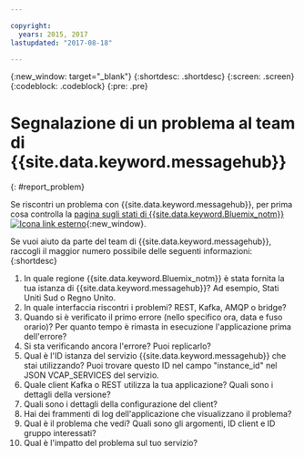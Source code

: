 ```yaml
---

copyright:
  years: 2015, 2017
lastupdated: "2017-08-18"

---
```


{:new_window: target="_blank"}
{:shortdesc: .shortdesc}
{:screen: .screen}
{:codeblock: .codeblock}
{:pre: .pre}



# Segnalazione di un problema al team di {{site.data.keyword.messagehub}}
{: #report_problem}

Se riscontri un problema con {{site.data.keyword.messagehub}}, per prima cosa controlla la [pagina sugli stati di {{site.data.keyword.Bluemix_notm}}  ![Icona link esterno](../../icons/launch-glyph.svg "Icona link esterno")](https://status.ng.bluemix.net/){:new_window}. 

Se vuoi aiuto da parte del team di {{site.data.keyword.messagehub}}, raccogli il maggior numero possibile delle seguenti informazioni:
{:shortdesc}

1. In quale regione {{site.data.keyword.Bluemix_notm}} è stata fornita la tua istanza di {{site.data.keyword.messagehub}}?  Ad esempio, Stati Uniti Sud o Regno Unito. 
2. In quale interfaccia riscontri i problemi? REST, Kafka, AMQP o bridge?
3. Quando si è verificato il primo errore (nello specifico ora, data e fuso orario)? Per quanto tempo è rimasta in esecuzione l'applicazione prima dell'errore?
4. Si sta verificando ancora l'errore? Puoi replicarlo?
5. Qual è l'ID istanza del servizio {{site.data.keyword.messagehub}} che stai utilizzando?
Puoi trovare questo ID nel campo "instance_id" nel JSON VCAP_SERVICES del servizio.
6. Quale client Kafka o REST utilizza la tua applicazione? Quali sono i dettagli della versione?
7. Quali sono i dettagli della configurazione del client?
8. Hai dei frammenti di log dell'applicazione che visualizzano il problema?
9. Qual è il problema che vedi? Quali sono gli argomenti, ID client e ID gruppo interessati?
10. Qual è l'impatto del problema sul tuo servizio?















